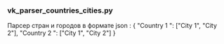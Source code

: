 ### vk_parser_countries_cities.py 


Парсер стран и городов в формате json : 
    {
        "Country 1 ": ["City 1", "City 2"],
        "Country 2 ": ["City 1", "City 2"]
    }